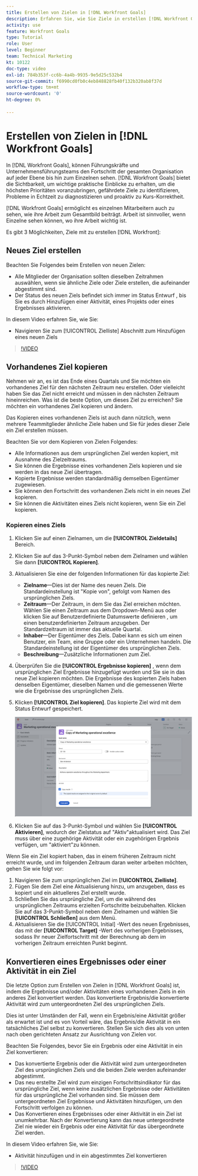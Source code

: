```yaml
---
title: Erstellen von Zielen in [!DNL Workfront Goals]
description: Erfahren Sie, wie Sie Ziele in erstellen [!DNL Workfront Goals] drei verschiedene Optionen verwenden.
activity: use
feature: Workfront Goals
type: Tutorial
role: User
level: Beginner
team: Technical Marketing
kt: 10122
doc-type: video
exl-id: 784b353f-cc6b-4a4b-9935-9e5d25c532b4
source-git-commit: f6990cd0fb0c4eb848828fb40f132b320ab8f37d
workflow-type: tm+mt
source-wordcount: '0'
ht-degree: 0%

---
```


# Erstellen von Zielen in [!DNL Workfront Goals]

In [!DNL Workfront Goals], können Führungskräfte und Unternehmensführungsteams den Fortschritt der gesamten Organisation auf jeder Ebene bis hin zum Einzelnen sehen. [!DNL Workfront Goals] bietet die Sichtbarkeit, um wichtige praktische Einblicke zu erhalten, um die höchsten Prioritäten voranzubringen, gefährdete Ziele zu identifizieren, Probleme in Echtzeit zu diagnostizieren und proaktiv zu Kurs-Korrektheit.

[!DNL Workfront Goals] ermöglicht es einzelnen Mitarbeitern auch zu sehen, wie ihre Arbeit zum Gesamtbild beiträgt. Arbeit ist sinnvoller, wenn Einzelne sehen können, wo ihre Arbeit wichtig ist.

Es gibt 3 Möglichkeiten, Ziele mit zu erstellen [!DNL Workfront]:

## Neues Ziel erstellen

Beachten Sie Folgendes beim Erstellen von neuen Zielen:

* Alle Mitglieder der Organisation sollten dieselben Zeitrahmen auswählen, wenn sie ähnliche Ziele oder Ziele erstellen, die aufeinander abgestimmt sind.
* Der Status des neuen Ziels befindet sich immer im Status Entwurf , bis Sie es durch Hinzufügen einer Aktivität, eines Projekts oder eines Ergebnisses aktivieren.

In diesem Video erfahren Sie, wie Sie:

* Navigieren Sie zum [!UICONTROL Zielliste] Abschnitt zum Hinzufügen eines neuen Ziels

>[!VIDEO](https://video.tv.adobe.com/v/335191/?quality=12)

## Vorhandenes Ziel kopieren

Nehmen wir an, es ist das Ende eines Quartals und Sie möchten ein vorhandenes Ziel für den nächsten Zeitraum neu erstellen. Oder vielleicht haben Sie das Ziel nicht erreicht und müssen in den nächsten Zeitraum hineinreichen. Was ist die beste Option, um dieses Ziel zu erreichen? Sie möchten ein vorhandenes Ziel kopieren und ändern.

Das Kopieren eines vorhandenen Ziels ist auch dann nützlich, wenn mehrere Teammitglieder ähnliche Ziele haben und Sie für jedes dieser Ziele ein Ziel erstellen müssen.

Beachten Sie vor dem Kopieren von Zielen Folgendes:

* Alle Informationen aus dem ursprünglichen Ziel werden kopiert, mit Ausnahme des Zielzeitraums.
* Sie können die Ergebnisse eines vorhandenen Ziels kopieren und sie werden in das neue Ziel übertragen.
* Kopierte Ergebnisse werden standardmäßig demselben Eigentümer zugewiesen.
* Sie können den Fortschritt des vorhandenen Ziels nicht in ein neues Ziel kopieren.
* Sie können die Aktivitäten eines Ziels nicht kopieren, wenn Sie ein Ziel kopieren.

### Kopieren eines Ziels

1. Klicken Sie auf einen Zielnamen, um die **[!UICONTROL Zieldetails]** Bereich.
1. Klicken Sie auf das 3-Punkt-Symbol neben dem Zielnamen und wählen Sie dann **[!UICONTROL Kopieren]**.
1. Aktualisieren Sie eine der folgenden Informationen für das kopierte Ziel:
   * **Zielname**—Dies ist der Name des neuen Ziels. Die Standardeinstellung ist &quot;Kopie von&quot;, gefolgt vom Namen des ursprünglichen Ziels.
   * **Zeitraum**—Der Zeitraum, in dem Sie das Ziel erreichen möchten. Wählen Sie einen Zeitraum aus dem Dropdown-Menü aus oder klicken Sie auf Benutzerdefinierte Datumswerte definieren , um einen benutzerdefinierten Zeitraum anzugeben. Der Standardzeitraum ist immer das aktuelle Quartal.
   * **Inhaber**—Der Eigentümer des Ziels. Dabei kann es sich um einen Benutzer, ein Team, eine Gruppe oder ein Unternehmen handeln. Die Standardeinstellung ist der Eigentümer des ursprünglichen Ziels.
   * **Beschreibung**—Zusätzliche Informationen zum Ziel.

1. Überprüfen Sie die **[!UICONTROL Ergebnisse kopieren]** , wenn dem ursprünglichen Ziel Ergebnisse hinzugefügt wurden und Sie sie in das neue Ziel kopieren möchten. Die Ergebnisse des kopierten Ziels haben denselben Eigentümer, dieselben Namen und die gemessenen Werte wie die Ergebnisse des ursprünglichen Ziels.

1. Klicken **[!UICONTROL Ziel kopieren]**. Das kopierte Ziel wird mit dem Status Entwurf gespeichert.

   ![Ein Bild der [!UICONTROL Zieldetails] Bedienfeld in [!DNL Workfront Goals] mit dem [!UICONTROL Kopieren] option](assets/03-workfront-goals-copy-a-goal.png)

1. Klicken Sie auf das 3-Punkt-Symbol und wählen Sie  **[!UICONTROL Aktivieren]**, wodurch der Zielstatus auf &quot;Aktiv&quot;aktualisiert wird. Das Ziel muss über eine zugehörige Aktivität oder ein zugehörigen Ergebnis verfügen, um &quot;aktiviert&quot;zu können.

Wenn Sie ein Ziel kopiert haben, das in einem früheren Zeitraum nicht erreicht wurde, und im folgenden Zeitraum daran weiter arbeiten möchten, gehen Sie wie folgt vor:

1. Navigieren Sie zum ursprünglichen Ziel im **[!UICONTROL Zielliste]**.
1. Fügen Sie dem Ziel eine Aktualisierung hinzu, um anzugeben, dass es kopiert und ein aktuelleres Ziel erstellt wurde.
1. Schließen Sie das ursprüngliche Ziel, um die während des ursprünglichen Zeitraums erzielten Fortschritte beizubehalten. Klicken Sie auf das 3-Punkt-Symbol neben dem Zielnamen und wählen Sie **[!UICONTROL Schließen]** aus dem Menü.
1. Aktualisieren Sie die [!UICONTROL Initial] -Wert des neuen Ergebnisses, das mit der **[!UICONTROL Target]** -Wert des vorherigen Ergebnisses, sodass Ihr neuer Zielfortschritt mit der Berechnung ab dem im vorherigen Zeitraum erreichten Punkt beginnt.

## Konvertieren eines Ergebnisses oder einer Aktivität in ein Ziel

Die letzte Option zum Erstellen von Zielen in [!DNL Workfront Goals] ist, indem die Ergebnisse und/oder Aktivitäten eines vorhandenen Ziels in ein anderes Ziel konvertiert werden. Das konvertierte Ergebnis/die konvertierte Aktivität wird zum untergeordneten Ziel des ursprünglichen Ziels.

Dies ist unter Umständen der Fall, wenn ein Ergebnis/eine Aktivität größer als erwartet ist und es von Vorteil wäre, das Ergebnis/die Aktivität in ein tatsächliches Ziel selbst zu konvertieren. Stellen Sie sich dies als von unten nach oben gerichteten Ansatz zur Ausrichtung von Zielen vor.

Beachten Sie Folgendes, bevor Sie ein Ergebnis oder eine Aktivität in ein Ziel konvertieren:

* Das konvertierte Ergebnis oder die Aktivität wird zum untergeordneten Ziel des ursprünglichen Ziels und die beiden Ziele werden aufeinander abgestimmt.
* Das neu erstellte Ziel wird zum einzigen Fortschrittsindikator für das ursprüngliche Ziel, wenn keine zusätzlichen Ergebnisse oder Aktivitäten für das ursprüngliche Ziel vorhanden sind. Sie müssen dem untergeordneten Ziel Ergebnisse und Aktivitäten hinzufügen, um den Fortschritt verfolgen zu können.
* Das Konvertieren eines Ergebnisses oder einer Aktivität in ein Ziel ist unumkehrbar. Nach der Konvertierung kann das neue untergeordnete Ziel nie wieder ein Ergebnis oder eine Aktivität für das übergeordnete Ziel werden.

In diesem Video erfahren Sie, wie Sie:

* Aktivität hinzufügen und in ein abgestimmtes Ziel konvertieren

>[!VIDEO](https://video.tv.adobe.com/v/335192/?quality=12)

